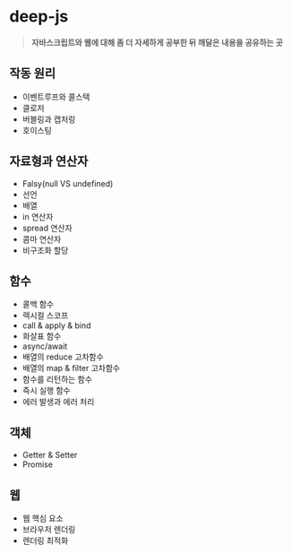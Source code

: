 # deep-js
> **자바스크립트와 웹에 대해 좀 더 자세하게 공부한 뒤 깨달은 내용을 공유하는 곳**

## 작동 원리
- 이벤트루프와 콜스택
- 클로저
- 버블링과 캡처링
- 호이스팅

## 자료형과 연산자
- Falsy(null VS undefined)
- 선언
- 배열
- in 연산자
- spread 연산자
- 콤마 연산자
- 비구조화 할당

## 함수
- 콜백 함수
- 렉시컬 스코프
- call & apply & bind
- 화살표 함수
- async/await
- 배열의 reduce 고차함수
- 배열의 map & filter 고차함수
- 함수를 리턴하는 함수
- 즉시 실행 함수
- 에러 발생과 에러 처리

## 객체
- Getter & Setter
- Promise

## 웹
- 웹 핵심 요소
- 브라우저 렌더링
- 렌더링 최적화